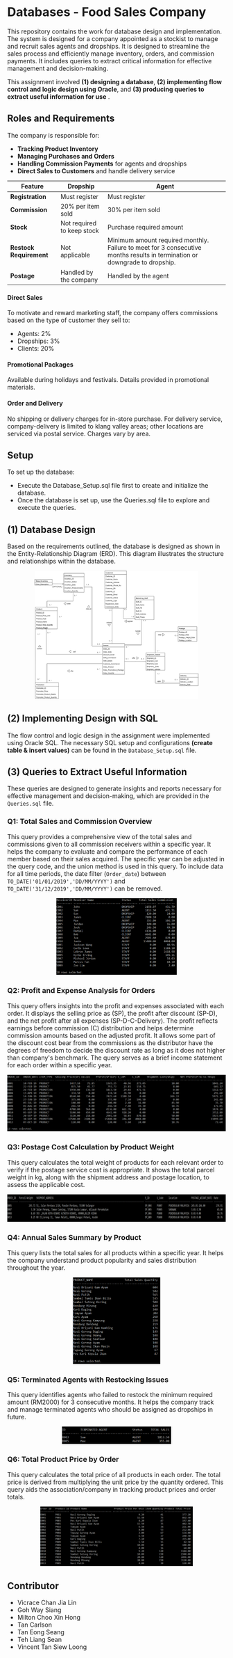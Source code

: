# Databases - Food Sales Company

This repository contains the work for database design and implementation. The system is designed for a company appointed as a stockist to manage and recruit sales agents and dropships. It is designed to streamline the sales process and efficiently manage inventory, orders, and commission payments. It includes queries to extract critical information for effective management and decision-making.

This assignment involved **(1) designing a database**, **(2) implementing flow control and logic design using Oracle**, and **(3) producing queries to extract useful information for use** . 

## **Roles and Requirements**
The company is responsible for:

- **Tracking Product Inventory**
- **Managing Purchases and Orders**
- **Handling Commission Payments** for agents and dropships
- **Direct Sales to Customers** and handle delivery service


| Feature               | Dropship                          | Agent                                |
|-----------------------|-----------------------------------|--------------------------------------|
| **Registration**      | Must register                     | Must register                        |
| **Commission**        | 20% per item sold                 | 30% per item sold                    |
| **Stock**             | Not required to keep stock        | Purchase required amount             |
| **Restock Requirement** | Not applicable                    | Minimum amount required monthly. Failure to meet for 3 consecutive months results in termination or downgrade to dropship. |
| **Postage**           | Handled by the company            | Handled by the agent                 |


#### **Direct Sales**
To motivate and reward marketing staff, the company offers commissions based on the type of customer they sell to:
  - Agents: 2%
  - Dropships: 3%
  - Clients: 20%


#### **Promotional Packages**
Available during holidays and festivals. Details provided in promotional materials.

#### **Order and Delivery** 
No shipping or delivery charges for in-store purchase. For delivery service, company-delivery is limited to klang valley areas; other locations are serviced via postal service. Charges vary by area.

## **Setup**
To set up the database:
-  Execute the Database_Setup.sql file first to create and initialize the database.
-  Once the database is set up, use the Queries.sql file to explore and execute the queries.
  
## **(1) Database Design**
Based on the requirements outlined, the database is designed as shown in the Entity-Relationship Diagram (ERD). This diagram illustrates the structure and relationships within the database.
<p align="center">
  <img src="img/ERD_image.png" alt="ERD Diagram" width="75%">
</p>

## **(2) Implementing Design with SQL**
The flow control and logic design in the assignment were implemented using Oracle SQL. The necessary SQL setup and configurations **(create table & insert values)** can be found in the `Database_Setup.sql` file.


## **(3) Queries to Extract Useful Information**
These queries are designed to generate insights and reports necessary for effective management and decision-making, which are provided in the `Queries.sql` file. 

### **Q1: Total Sales and Commission Overview**
This query provides a comprehensive view of the total sales and commissions given to all commission receivers within a specific year. It helps the company to evaluate and compare the performance of each member based on their sales acquired. The specific year can be adjusted in the query code, and the union method is used in this query. To include data for all time periods, the date filter (`Order_date`) between `TO_DATE('01/01/2019','DD/MM/YYYY')` and `TO_DATE('31/12/2019','DD/MM/YYYY')` can be removed.
<p align="center">
  <img src="img/sales-commission.png" alt="Total sales and commision" width="55%">
</p>


### **Q2: Profit and Expense Analysis for Orders**
This query offers insights into the profit and expenses associated with each order. It displays the selling price as (SP), the profit after discount (SP-D), and the net profit after all expenses (SP-D-C-Delivery). The profit reflects earnings before commission (C) distribution and helps determine commission amounts based on the adjusted profit. It allows some part of the discount cost bear from the commissions as the distributor have the degrees of freedom to decide the discount rate as long as it does not higher than company's benchmark. The query serves as a brief income statement for each order within a specific year. 
<p align="center">
  <img src="img/profit-expenses.png" alt="Profit Expenses width="105%">
</p>

### **Q3: Postage Cost Calculation by Product Weight**
This query calculates the total weight of products for each relevant order to verify if the postage service cost is appropriate. It shows the total parcel weight in kg, along with the shipment address and postage location, to assess the applicable cost.
<p align="center">
  <img src="img/postage-cost.png" alt="postage" width="105%">
</p>

### **Q4: Annual Sales Summary by Product**
This query lists the total sales for all products within a specific year. It helps the company understand product popularity and sales distribution throughout the year. 
<p align="center">
  <img src="img/sales-product.png" alt="sales" width="40%">
</p>

### **Q5: Terminated Agents with Restocking Issues**
This query identifies agents who failed to restock the minimum required amount (RM2000) for 3 consecutive months. It helps the company track and manage terminated agents who should be assigned as dropships in future.
<p align="center">
  <img src="img/agent-dropship.png" alt="agent dropship" width="50%">
</p>

### **Q6: Total Product Price by Order**
This query calculates the total price of all products in each order. The total price is derived from multiplying the unit price by the quantity ordered. This query aids the association/company in tracking product prices and order totals.
<p align="center">
  <img src="img/order-price.png" alt="order" width="70%">
</p>

## Contributor
  - Vicrace Chan Jia Lin
  - Goh Way Siang
  - Milton Choo Xin Hong
  - Tan Carlson
  - Tan Eong Seang
  - Teh Liang Sean
  - Vincent Tan Siew Loong

